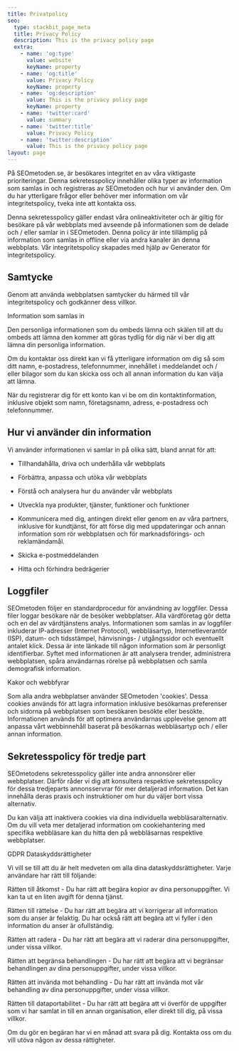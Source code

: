 ```yaml
---
title: Privatpolicy
seo:
  type: stackbit_page_meta
  title: Privacy Policy
  description: This is the privacy policy page
  extra:
    - name: 'og:type'
      value: website
      keyName: property
    - name: 'og:title'
      value: Privacy Policy
      keyName: property
    - name: 'og:description'
      value: This is the privacy policy page
      keyName: property
    - name: 'twitter:card'
      value: summary
    - name: 'twitter:title'
      value: Privacy Policy
    - name: 'twitter:description'
      value: This is the privacy policy page
layout: page
---
```

På SEOmetoden.se, är besökares integritet en av våra viktigaste prioriteringar. Denna sekretesspolicy innehåller olika typer av information som samlas in och registreras av SEOmetoden och hur vi använder den. Om du har ytterligare frågor eller behöver mer information om vår integritetspolicy, tveka inte att kontakta oss.

Denna sekretesspolicy gäller endast våra onlineaktiviteter och är giltig för besökare på vår webbplats med avseende på informationen som de delade och / eller samlar in i SEOmetoden. Denna policy är inte tillämplig på information som samlas in offline eller via andra kanaler än denna webbplats. Vår integritetspolicy skapades med hjälp av Generator för integritetspolicy.

## Samtycke

Genom att använda webbplatsen samtycker du härmed till vår integritetspolicy och godkänner dess villkor.

Information som samlas in

Den personliga informationen som du ombeds lämna och skälen till att du ombeds att lämna den kommer att göras tydlig för dig när vi ber dig att lämna din personliga information.

Om du kontaktar oss direkt kan vi få ytterligare information om dig så som ditt namn, e-postadress, telefonnummer, innehållet i meddelandet och / eller bilagor som du kan skicka oss och all annan information du kan välja att lämna.

När du registrerar dig för ett konto kan vi be om din kontaktinformation, inklusive objekt som namn, företagsnamn, adress, e-postadress och telefonnummer.

## Hur vi använder din information

Vi använder informationen vi samlar in på olika sätt, bland annat för att:

*   Tillhandahålla, driva och underhålla vår webbplats

*   Förbättra, anpassa och utöka vår webbplats

*   Förstå och analysera hur du använder vår webbplats

*   Utveckla nya produkter, tjänster, funktioner och funktioner

*   Kommunicera med dig, antingen direkt eller genom en av våra partners, inklusive för kundtjänst, för att förse dig med uppdateringar och annan information som rör webbplatsen och för marknadsförings- och reklamändamål.

*   Skicka e-postmeddelanden

*   Hitta och förhindra bedrägerier

## &#xA;Loggfiler

SEOmetoden följer en standardprocedur för användning av loggfiler. Dessa filer loggar besökare när de besöker webbplatser. Alla värdföretag gör detta och en del av värdtjänstens analys. Informationen som samlas in av loggfiler inkluderar IP-adresser (Internet Protocol), webbläsartyp, Internetleverantör (ISP), datum- och tidsstämpel, hänvisnings- / utgångssidor och eventuellt antalet klick. Dessa är inte länkade till någon information som är personligt identifierbar. Syftet med informationen är att analysera trender, administrera webbplatsen, spåra användarnas rörelse på webbplatsen och samla demografisk information.

Kakor och webbfyrar

Som alla andra webbplatser använder SEOmetoden 'cookies'. Dessa cookies används för att lagra information inklusive besökarnas preferenser och sidorna på webbplatsen som besökaren besökte eller besökte. Informationen används för att optimera användarnas upplevelse genom att anpassa vårt webbinnehåll baserat på besökarnas webbläsartyp och / eller annan information.

## Sekretesspolicy för tredje part

SEOmetodens sekretesspolicy gäller inte andra annonsörer eller webbplatser. Därför råder vi dig att konsultera respektive sekretesspolicy för dessa tredjeparts annonsservrar för mer detaljerad information. Det kan innehålla deras praxis och instruktioner om hur du väljer bort vissa alternativ.

Du kan välja att inaktivera cookies via dina individuella webbläsaralternativ. Om du vill veta mer detaljerad information om cookiehantering med specifika webbläsare kan du hitta den på webbläsarnas respektive webbplatser.

GDPR Dataskyddsrättigheter

Vi vill se till att du är helt medveten om alla dina dataskyddsrättigheter. Varje användare har rätt till följande:

Rätten till åtkomst - Du har rätt att begära kopior av dina personuppgifter. Vi kan ta ut en liten avgift för denna tjänst.

Rätten till rättelse - Du har rätt att begära att vi korrigerar all information som du anser är felaktig. Du har också rätt att begära att vi fyller i den information du anser är ofullständig.

Rätten att radera - Du har rätt att begära att vi raderar dina personuppgifter, under vissa villkor.

Rätten att begränsa behandlingen - Du har rätt att begära att vi begränsar behandlingen av dina personuppgifter, under vissa villkor.

Rätten att invända mot behandling - Du har rätt att invända mot vår behandling av dina personuppgifter, under vissa villkor.

Rätten till dataportabilitet - Du har rätt att begära att vi överför de uppgifter som vi har samlat in till en annan organisation, eller direkt till dig, på vissa villkor.

Om du gör en begäran har vi en månad att svara på dig. Kontakta oss om du vill utöva någon av dessa rättigheter.

